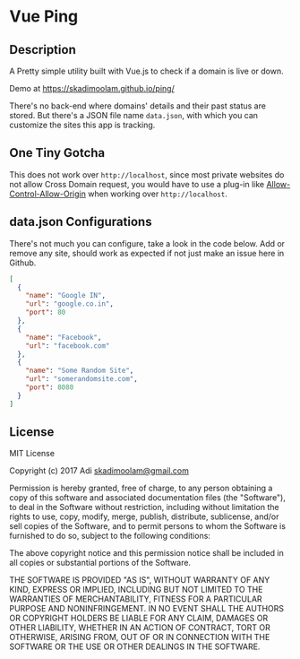 # Vue Ping

## Description

A Pretty simple utility built with Vue.js to check if a domain is live or down.

Demo at https://skadimoolam.github.io/ping/

There's no back-end where domains' details and their past status are stored.
But there's a JSON file name `data.json`, with which you can customize the sites this app is tracking.



## One Tiny Gotcha

This does not work over `http://localhost`, since most private websites do not allow Cross Domain request, you would 
have to use a plug-in like [Allow-Control-Allow-Origin](https://chrome.google.com/webstore/detail/allow-control-allow-origi/nlfbmbojpeacfghkpbjhddihlkkiljbi)
when working over `http://localhost`.



## data.json Configurations

There's not much you can configure, take a look in the code below. Add or remove any site, should work as expected
if not just make an issue here in Github.
``` json
[
  {
    "name": "Google IN",
    "url": "google.co.in",
    "port": 80
  },
  {
    "name": "Facebook",
    "url": "facebook.com"
  },
  {
    "name": "Some Random Site",
    "url": "somerandomsite.com",
    "port": 8080
  }
]
```

## License
MIT License

Copyright (c) 2017 Adi <skadimoolam@gmail.com>

Permission is hereby granted, free of charge, to any person obtaining a copy
of this software and associated documentation files (the "Software"), to deal
in the Software without restriction, including without limitation the rights
to use, copy, modify, merge, publish, distribute, sublicense, and/or sell
copies of the Software, and to permit persons to whom the Software is
furnished to do so, subject to the following conditions:

The above copyright notice and this permission notice shall be included in all
copies or substantial portions of the Software.

THE SOFTWARE IS PROVIDED "AS IS", WITHOUT WARRANTY OF ANY KIND, EXPRESS OR
IMPLIED, INCLUDING BUT NOT LIMITED TO THE WARRANTIES OF MERCHANTABILITY,
FITNESS FOR A PARTICULAR PURPOSE AND NONINFRINGEMENT. IN NO EVENT SHALL THE
AUTHORS OR COPYRIGHT HOLDERS BE LIABLE FOR ANY CLAIM, DAMAGES OR OTHER
LIABILITY, WHETHER IN AN ACTION OF CONTRACT, TORT OR OTHERWISE, ARISING FROM,
OUT OF OR IN CONNECTION WITH THE SOFTWARE OR THE USE OR OTHER DEALINGS IN THE
SOFTWARE.